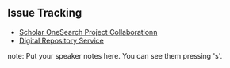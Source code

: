<span class="fa fa-bug fa-3x" aria-hidden="true"></span>
##  Issue Tracking

* [Scholar OneSearch Project Collaborationn](https://github.com/NEU-Libraries/scholar-onesearch/issues?state=open)
* [Digital Repository Service](https://github.com/nu-lts/drs/issues)


note:
    Put your speaker notes here.
    You can see them pressing 's'.
